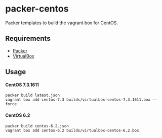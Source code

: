 # packer-centos
Packer templates to build the vagrant box for CentOS.

## Requirements
+ [Packer](https://www.packer.io/)
+ [VirtualBox](https://www.virtualbox.org/)

## Usage
#### CentOS 7.3.1611
```
packer build latest.json
vagrant box add centos-7.3 builds/virtualbox-centos-7.3.1611.box --force
```

#### CentOS 6.2
```
packer build centos-6.2.json
vagrant box add centos-6.2 builds/virtualbox-centos-6.2.box
```
